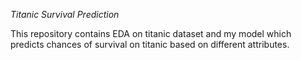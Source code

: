 *Titanic Survival Prediction*


This repository contains EDA on titanic dataset and my model which predicts chances of survival on titanic based on different attributes.


